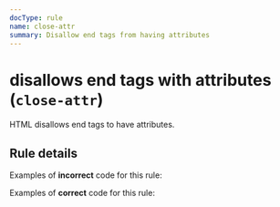 ```yaml
---
docType: rule
name: close-attr
summary: Disallow end tags from having attributes
---
```


# disallows end tags with attributes (`close-attr`)

HTML disallows end tags to have attributes.

## Rule details

Examples of **incorrect** code for this rule:

<validate name="incorrect" rules="close-attr">
    <div></div id="foo">
</validate>

Examples of **correct** code for this rule:

<validate name="correct" rules="close-attr">
    <div id="foo"></div>
</validate>
